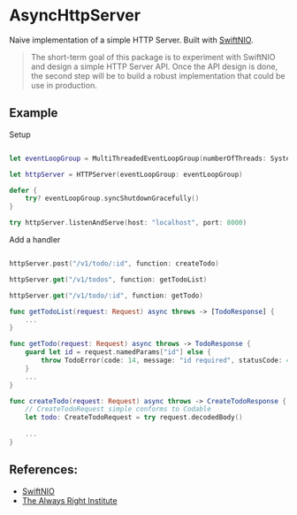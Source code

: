 # AsyncHttpServer

Naive implementation of a simple HTTP Server. Built with [SwiftNIO](https://github.com/apple/swift-nio).

> The short-term goal of this package is to experiment with SwiftNIO and design a simple HTTP Server API. Once the API design is done, the second step will be to build a robust implementation that could be use in production. 

## Example

Setup

```swift

let eventLoopGroup = MultiThreadedEventLoopGroup(numberOfThreads: System.coreCount)

let httpServer = HTTPServer(eventLoopGroup: eventLoopGroup)

defer {
    try? eventLoopGroup.syncShutdownGracefully()
}

try httpServer.listenAndServe(host: "localhost", port: 8000)
```
Add a handler

```swift

httpServer.post("/v1/todo/:id", function: createTodo)

httpServer.get("/v1/todos", function: getTodoList)

httpServer.get("/v1/todo/:id", function: getTodo)

func getTodoList(request: Request) async throws -> [TodoResponse] {
    ...
}

func getTodo(request: Request) async throws -> TodoResponse {
    guard let id = request.namedParams["id"] else {
        throw TodoError(code: 14, message: "id required", statusCode: 400)
    }
    ...
}

func createTodo(request: Request) async throws -> CreateTodoResponse {
    // CreateTodoRequest simple conforms to Codable
    let todo: CreateTodoRequest = try request.decodedBody()
    
    ...
}

```

## References:
- [SwiftNIO](https://github.com/apple/swift-nio)
- [The Always Right Institute](https://www.alwaysrightinstitute.com/microexpress-nio2/)
